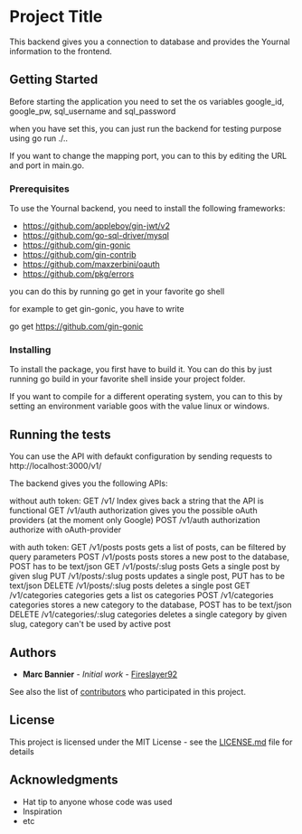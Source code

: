 # Project Title

This backend gives you a connection to database and provides the Yournal information to the frontend.

## Getting Started

Before starting the application you need to set the os variables google_id, google_pw, sql_username and sql_password

when you have set this, you can just run the backend for testing purpose using go run ./..

If you want to change the mapping port, you can to this by editing the URL and port in main.go.

### Prerequisites

To use the Yournal backend, you need to install the following frameworks:

-	https://github.com/appleboy/gin-jwt/v2
-	https://github.com/go-sql-driver/mysql
-	https://github.com/gin-gonic
-	https://github.com/gin-contrib
-	https://github.com/maxzerbini/oauth
-	https://github.com/pkg/errors

you can do this by running go get <framework> in your favorite go shell

for example to get gin-gonic, you have to write

go get https://github.com/gin-gonic

### Installing

To install the package, you first have to build it. You can do this by just running go build in your favorite shell inside your project folder.

If you want to compile for a different operating system, you can to this by setting an environment variable goos with the value linux or windows.

## Running the tests

You can use the API with defaukt configuration by sending requests to http://localhost:3000/v1/

The backend gives you the following APIs:

without auth token:
GET     /v1/                    Index           gives back a string that the API is functional
GET     /v1/auth                authorization   gives you the possible oAuth providers (at the moment only Google)
POST    /v1/auth                authorization   authorize with oAuth-provider

with auth token:
GET     /v1/posts               posts           gets a list of posts, can be filtered by query parameters
POST    /v1/posts               posts           stores a new post to the database, POST has to be text/json
GET     /v1/posts/:slug         posts           Gets a single post by given slug
PUT     /v1/posts/:slug         posts           updates a single post, PUT has to be text/json
DELETE  /v1/posts/:slug         posts           deletes a single post
GET     /v1/categories          categories      gets a list os categories
POST    /v1/categories          categories      stores a new category to the database, POST has to be text/json
DELETE  /v1/categories/:slug    categories      deletes a single category by given slug, category can't be used by active post

## Authors

* **Marc Bannier** - *Initial work* - [Fireslayer92](https://github.com/Fireslayer92)

See also the list of [contributors](https://github.com/PatrickRoethlisberger/TIL-book/contributors) who participated in this project.

## License

This project is licensed under the MIT License - see the [LICENSE.md](LICENSE.md) file for details

## Acknowledgments

* Hat tip to anyone whose code was used
* Inspiration
* etc

